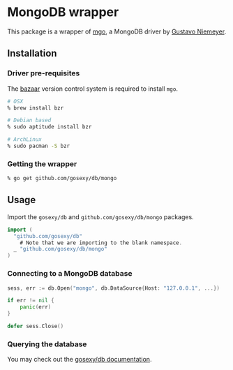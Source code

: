 # MongoDB wrapper

This package is a wrapper of [mgo](http://labix.org/mgo), a MongoDB driver by [Gustavo Niemeyer](http://labyx.org).

## Installation

### Driver pre-requisites

The [bazaar](http://bazaar.canonical.com/en/) version control system is required
to install `mgo`.

```sh
# OSX
% brew install bzr

# Debian based
% sudo aptitude install bzr

# ArchLinux
% sudo pacman -S bzr
```

### Getting the wrapper

```sh
% go get github.com/gosexy/db/mongo
```

## Usage

Import the `gosexy/db` and `github.com/gosexy/db/mongo` packages.

```go
import (
  "github.com/gosexy/db"
	# Note that we are importing to the blank namespace.
  _ "github.com/gosexy/db/mongo"
)
```

### Connecting to a MongoDB database

```go
sess, err := db.Open("mongo", db.DataSource{Host: "127.0.0.1", ...})

if err != nil {
	panic(err)
}

defer sess.Close()
```

### Querying the database

You may check out the [gosexy/db documentation](/db).

